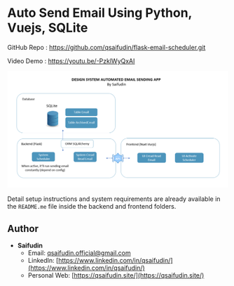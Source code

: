 # Auto Send Email Using Python, Vuejs, SQLite

GitHub Repo : https://github.com/qsaifudin/flask-email-scheduler.git

Video Demo : https://youtu.be/-PzklWyQxAI


![Architecture Diagram](/asset-readme/img.png)

Detail setup instructions and system requirements are already available in the `README.me` file inside the backend and frontend folders.


## Author

- **Saifudin**
  - Email: qsaifudin.official@gmail.com
  - LinkedIn: [https://www.linkedin.com/in/qsaifudin/](https://www.linkedin.com/in/qsaifudin/)
  - Personal Web: [https://qsaifudin.site/](https://qsaifudin.site/)



